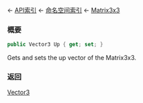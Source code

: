 ← [API索引](Api-Index) ← [命名空间索引](Namespace-Index) ← [Matrix3x3](VRageMath.Matrix3x3)

### 概要

```csharp
public Vector3 Up { get; set; }
```

Gets and sets the up vector of the Matrix3x3.

### 返回

[Vector3](VRageMath.Vector3)

